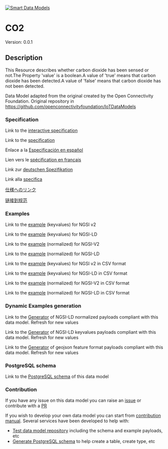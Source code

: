 [![Smart Data Models](https://smartdatamodels.org/wp-content/uploads/2022/01/SmartDataModels_logo.png "Logo")](https://smartdatamodels.org)
# CO2
Version: 0.0.1

## Description 

This Resource describes whether carbon dioxide has been sensed or not.The Property 'value' is a boolean.A value of 'true' means that carbon dioxide has been detected.A value of 'false' means that carbon dioxide has not been detected.

Data Model adapted from the original created by the Open Connectivity Foundation. Original repository in https://github.com/openconnectivityfoundation/IoTDataModels
### Specification

Link to the [interactive specification](https://swagger.lab.fiware.org/?url=https://smart-data-models.github.io/dataModel.OCF/CO2/swagger.yaml)

Link to the [specification](https://github.com/smart-data-models/dataModel.OCF/blob/master/CO2/doc/spec.md)

Enlace a la [Especificación en español](https://github.com/smart-data-models/dataModel.OCF/blob/master/CO2/doc/spec_ES.md)

Lien vers le [spécification en français](https://github.com/smart-data-models/dataModel.OCF/blob/master/CO2/doc/spec_FR.md)

Link zur [deutschen Spezifikation](https://github.com/smart-data-models/dataModel.OCF/blob/master/CO2/doc/spec_DE.md)

Link alla [specifica](https://github.com/smart-data-models/dataModel.OCF/blob/master/CO2/doc/spec_IT.md)

[仕様へのリンク](https://github.com/smart-data-models/dataModel.OCF/blob/master/CO2/doc/spec_JA.md)

[链接到规范](https://github.com/smart-data-models/dataModel.OCF/blob/master/CO2/doc/spec_ZH.md)
### Examples

Link to the [example](https://smart-data-models.github.io/dataModel.OCF/CO2/examples/example.json) (keyvalues) for NGSI v2

Link to the [example](https://smart-data-models.github.io/dataModel.OCF/CO2/examples/example.jsonld) (keyvalues) for NGSI-LD

Link to the [example](https://smart-data-models.github.io/dataModel.OCF/CO2/examples/example-normalized.json) (normalized) for NGSI-V2

Link to the [example](https://smart-data-models.github.io/dataModel.OCF/CO2/examples/example-normalized.jsonld) (normalized) for NGSI-LD

Link to the [example](https://smart-data-models.github.io/dataModel.OCF/CO2/examples/example.json.csv) (keyvalues) for NGSI v2 in CSV format

Link to the [example](https://smart-data-models.github.io/dataModel.OCF/CO2/examples/example.jsonld.csv) (keyvalues) for NGSI-LD in CSV format

Link to the [example](https://smart-data-models.github.io/dataModel.OCF/CO2/examples/example-normalized.json.csv) (normalized) for NGSI-V2 in CSV format

Link to the [example](https://smart-data-models.github.io/dataModel.OCF/CO2/examples/example-normalized.jsonld.csv) (normalized) for NGSI-LD in CSV format
### Dynamic Examples generation

Link to the [Generator](https://smartdatamodels.org/extra/ngsi-ld_generator.php?schemaUrl=https://raw.githubusercontent.com/smart-data-models/dataModel.OCF/master/CO2/schema.json&email=info@smartdatamodels.org) of NGSI-LD normalized payloads compliant with this data model. Refresh for new values

Link to the [Generator](https://smartdatamodels.org/extra/ngsi-ld_generator_keyvalues.php?schemaUrl=https://raw.githubusercontent.com/smart-data-models/dataModel.OCF/master/CO2/schema.json&email=info@smartdatamodels.org) of NGSI-LD keyvalues payloads compliant with this data model. Refresh for new values

Link to the [Generator](https://smartdatamodels.org/extra/geojson_features_generator.php?schemaUrl=https://raw.githubusercontent.com/smart-data-models/dataModel.OCF/master/CO2/schema.json&email=info@smartdatamodels.org) of geojson feature format payloads compliant with this data model. Refresh for new values
### PostgreSQL schema

Link to the [PostgreSQL schema](https://smart-data-models.github.io/dataModel.OCF/CO2/schema.sql) of this data model
### Contribution

 If you have any issue on this data model you can raise an [issue](https://github.com/smart-data-models/dataModel.OCF/issues)  or contribute with a [PR](https://github.com/smart-data-models/dataModel.OCF/pulls)

 If you wish to develop your own data model you can start from [contribution manual](https://bit.ly/contribution_manual). Several services have been developed to help with: 
 - [Test data model repository](https://smartdatamodels.org/index.php/data-models-contribution-api/) including the schema and example payloads, etc
 - [Generate PostgreSQL schema](https://smartdatamodels.org/index.php/sql-service/) to help create a table, create type, etc